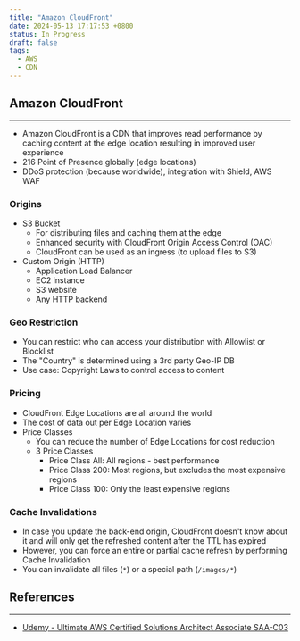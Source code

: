 ```yaml
---
title: "Amazon CloudFront"
date: 2024-05-13 17:17:53 +0800
status: In Progress
draft: false
tags:
  - AWS
  - CDN
---
```

## Amazon CloudFront
---
- Amazon CloudFront is a CDN that improves read performance by caching content at the edge location resulting in improved user experience
- 216 Point of Presence globally (edge locations)
- DDoS protection (because worldwide), integration with Shield, AWS WAF

### Origins
- S3 Bucket
	- For distributing files and caching them at the edge
	- Enhanced security with CloudFront Origin Access Control (OAC)
	- CloudFront can be used as an ingress (to upload files to S3)
- Custom Origin (HTTP)
	- Application Load Balancer
	- EC2 instance
	- S3 website
	- Any HTTP backend

### Geo Restriction
- You can restrict who can access your distribution with Allowlist or Blocklist
- The "Country" is determined using a 3rd party Geo-IP DB
- Use case: Copyright Laws to control access to content

### Pricing
- CloudFront Edge Locations are all around the world
- The cost of data out per Edge Location varies
- Price Classes
	- You can reduce the number of Edge Locations for cost reduction
	- 3 Price Classes
		- Price Class All: All regions - best performance
		- Price Class 200: Most regions, but excludes the most expensive regions
		- Price Class 100: Only the least expensive regions

### Cache Invalidations
- In case you update the back-end origin, CloudFront doesn't know about it and will only get the refreshed content after the TTL has expired
- However, you can force an entire or partial cache refresh by performing Cache Invalidation
- You can invalidate all files (`*`) or a special path (`/images/*`)

## References
---
- [Udemy - Ultimate AWS Certified Solutions Architect Associate SAA-C03](https://www.udemy.com/course/aws-certified-solutions-architect-associate-saa-c03)
